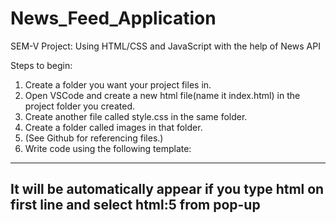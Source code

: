 # News_Feed_Application
SEM-V Project: Using HTML/CSS and JavaScript with the help of News API

Steps to begin:
1. Create a folder you want your project files in.
2. Open VSCode and create a new html file(name it index.html) in the project folder you created.
3. Create another file called style.css in the same folder.
4. Create a folder called images in that folder.
5. (See Github for referencing files.)
6. Write code using the following template:

--------------------------------------------------------------------------------------------
It will be automatically appear if you type html on first line and select html:5 from pop-up
--------------------------------------------------------------------------------------------
<!DOCTYPE html>
<html lang="en">
<head>
  <meta charset="UTF-8">
  <meta http-equiv="X-UA-Compatible" content="IE=edge">
  <meta name="viewport" content="width=device-width, initial-scale=1.0">
  <title>Document</title>
</head>
<body>
  
</body>
</html>
